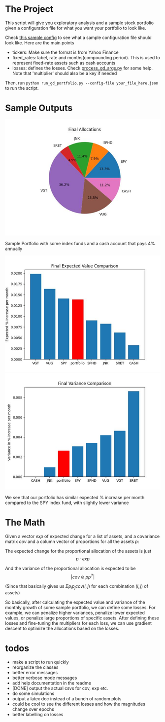 # The Project
This script will give you exploratory analysis and a sample stock portfolio given a configuration file for what you want your portfolio to look like. 

Check [this sample config](sample/config.json) to see what a sample configuration file should look like. Here are the main points
 - tickers: Make sure the format is from Yahoo Finance
 - fixed_rates: label, rate and months(compounding period). This is used to represent fixed-rate assets such as cash accounts
 - losses: defines the losses. Check [process_gd_args.py](pipeline/process_gd_args.py) for some help. Note that 'multiplier' should also be a key if needed

Then, run ```python run_gd_portfolio.py --config-file your_file_here.json``` to run the script.

# Sample Outputs
![](sample/results/allocations_pie.jpg)

Sample Portfolio with some index funds and a cash account that pays 4% annually

![](sample/results/final_exp.jpg) ![](sample/results/final_var.jpg)

We see that our portfolio has similar expected % increase per month compared to the SPY index fund, with slightly lower variance

# The Math
Given a vector $exp$ of expected change for a list of assets, and a covariance matrix $cov$ and a column vector of proportions for all the assets $p$:

The expected change for the proportional allocation of the assets is just
$$p \cdot exp$$

And the variance of the proportional allocation is expected to be
$$|cov\odot pp^T|$$

(Since that basically gives us $\Sigma p_i p_j cov(i, j)$ for each combination $(i, j)$ of assets)

So basically, after calculating the expected value and variance of the monthly growth of some sample portfolio, we can define some losses. For example, we can penalize higher variances, penalize lower expected values, or penalize large proportions of specific assets. After defining these losses and fine-tuning the multipliers for each loss, we can use gradient descent to optimize the allocations based on the losses.

# todos
 - make a script to run quickly
 - reorganize the classes
 - better error messages
 - better verbose mode messages
 - add help documentation in the readme
 - [DONE] output the actual csvs for cov, exp etc.
 - do some simulations
 - output a latex doc instead of a bunch of random plots
 - could be cool to see the different losses and how the magnitudes change over epochs
 - better labelling on losses
